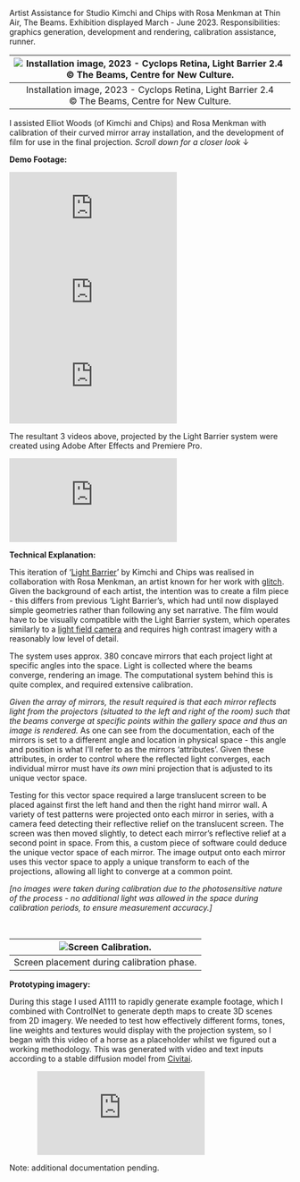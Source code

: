 Artist Assistance for Studio Kimchi and Chips with Rosa Menkman at Thin Air, The Beams. Exhibition displayed March - June 2023. Responsibilities: graphics generation, development and rendering, calibration assistance, runner.

<div class="mkd_img"> 

|![Installation image, 2023 - Cyclops Retina, Light Barrier 2.4 © The Beams, Centre for New Culture. ](/images/1.webp)|
|:--:| 
|Installation image, 2023 - Cyclops Retina, Light Barrier 2.4 © The Beams, Centre for New Culture.|

</div>

I assisted Elliot Woods (of Kimchi and Chips) and Rosa Menkman with calibration of their curved mirror array installation, and the development of film for use in the final projection. <i>Scroll down for a closer look</i> ↓

<b>Demo Footage:</b>
<div class="video_container">
    <div class="video_flexbox">
        <iframe title="vimeo-player" src="https://player.vimeo.com/video/816548874?h=6d825b4d47" class="v_video" frameborder="0" allowfullscreen></iframe> 
        <iframe title="vimeo-player" src="https://player.vimeo.com/video/816548733?h=7d4a7fa1a5" class="v_video" frameborder="0" allowfullscreen></iframe>
        <iframe title="vimeo-player" src="https://player.vimeo.com/video/816549516?h=1e880343c9" class="v_video" frameborder="0" allowfullscreen></iframe>
        <p> The resultant 3 videos above, projected by the Light Barrier system were created using Adobe After Effects and Premiere Pro. </p>
    </div> 
    <iframe title="vimeo-player" src="https://player.vimeo.com/video/816545499?h=5dbbfdc168" class="h_video" frameborder="0" allowfullscreen></iframe> 
</div>

<b>Technical Explanation:</b>

This iteration of ‘[Light Barrier](https://www.kimchiandchips.com/works/lightbarrier/)’ by Kimchi and Chips was realised in collaboration with Rosa Menkman, an artist known for her work with [glitch](https://beyondresolution.info/PORTFOLIO). Given the background of each artist, the intention was to create a film piece - this differs from previous ‘Light Barrier’s, which had until now displayed simple geometries rather than following any set narrative. The film would have to be visually compatible with the Light Barrier system, which operates similarly to a [light field camera](https://en.wikipedia.org/wiki/Light_field_camera) and requires high contrast imagery with a reasonably low level of detail. 

The system uses approx. 380 concave mirrors that each project light at specific angles into the space. Light is collected where the beams converge, rendering an image. The computational system behind this is quite complex, and required extensive calibration. 

<i>Given the array of mirrors, the result required is that each mirror reflects light from the projectors (situated to the left and right of the room) such that the beams converge at specific points within the gallery space and thus an image is rendered.</i> As one can see from the documentation, each of the mirrors is set to a different angle and location in physical space - this angle and position is what I’ll refer to as the mirrors ‘attributes’. Given these attributes, in order to control where the reflected light converges, each individual mirror must have *its* *own* mini projection that is adjusted to its unique vector space. 

Testing for this vector space required a large translucent screen to be placed against first the left hand and then the right hand mirror wall. A variety of test patterns were projected onto each mirror in series, with a camera feed detecting their reflective relief on the translucent screen. The screen was then moved slightly, to detect each mirror’s reflective relief at a second point in space. From this, a custom piece of software could deduce the unique vector space of each mirror. The image output onto each mirror uses this vector space to apply a unique transform to each of the projections, allowing all light to converge at a common point.

*[no images were taken during calibration due to the photosensitive nature of the process - no additional light was allowed in the space during calibration periods, to ensure measurement accuracy.]*  
  
<br />

<div class="mkd_img"> 

|![Screen Calibration.](/images/articles/calibration_1.jpg)|
|:--:| 
|Screen placement during calibration phase.|

</div>

<b>Prototyping imagery:</b>

During this stage I used A1111 to rapidly generate example footage, which I combined with ControlNet to generate depth maps to create 3D scenes from 2D imagery. We needed to test how effectively different forms, tones, line weights and textures would display with the projection system, so I began with this video of a horse as a placeholder whilst we figured out a working methodology. This was generated with video and text inputs according to a stable diffusion model from [Civitai](https://civitai.com/).

<div class="video_container" style="width: 80%; margin-left: auto; margin-right: auto;">
    <iframe title="vimeo-player" src="https://player.vimeo.com/video/816643639?h=ea765e4aea" class="h_video" frameborder="0" allowfullscreen></iframe> 
</div>

Note: additional documentation pending.